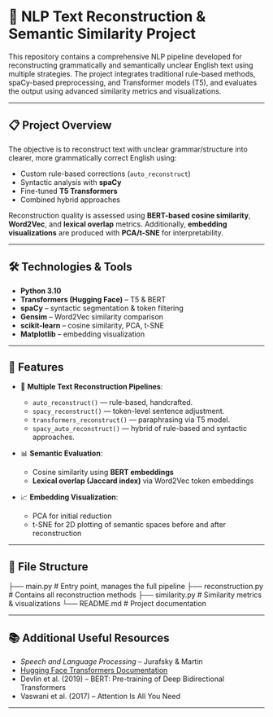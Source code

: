 # 🧠 NLP Text Reconstruction & Semantic Similarity Project

This repository contains a comprehensive NLP pipeline developed for reconstructing grammatically and semantically unclear English text using multiple strategies. The project integrates traditional rule-based methods, spaCy-based preprocessing, and Transformer models (T5), and evaluates the output using advanced similarity metrics and visualizations.

---

## 📋 Project Overview

The objective is to reconstruct text with unclear grammar/structure into clearer, more grammatically correct English using:
- Custom rule-based corrections (`auto_reconstruct`)
- Syntactic analysis with **spaCy**
- Fine-tuned **T5 Transformers**
- Combined hybrid approaches

Reconstruction quality is assessed using **BERT-based cosine similarity**, **Word2Vec**, and **lexical overlap** metrics. Additionally, **embedding visualizations** are produced with **PCA/t-SNE** for interpretability.

---

## 🛠️ Technologies & Tools

- **Python 3.10**
- **Transformers (Hugging Face)** – T5 & BERT
- **spaCy** – syntactic segmentation & token filtering
- **Gensim** – Word2Vec similarity comparison
- **scikit-learn** – cosine similarity, PCA, t-SNE
- **Matplotlib** – embedding visualization

---

## 🧪 Features

- 🔁 **Multiple Text Reconstruction Pipelines**:  
  - `auto_reconstruct()` — rule-based, handcrafted.
  - `spacy_reconstruct()` — token-level sentence adjustment.
  - `transformers_reconstruct()` — paraphrasing via T5 model.
  - `spacy_auto_reconstruct()` — hybrid of rule-based and syntactic approaches.

- 📊 **Semantic Evaluation**:
  - Cosine similarity using **BERT embeddings**
  - **Lexical overlap (Jaccard index)** via Word2Vec token embeddings

- 📈 **Embedding Visualization**:
  - PCA for initial reduction
  - t-SNE for 2D plotting of semantic spaces before and after reconstruction

---

## 📁 File Structure

├── main.py # Entry point, manages the full pipeline
├── reconstruction.py # Contains all reconstruction methods
├── similarity.py # Similarity metrics & visualizations
└── README.md # Project documentation

---

## 📚 Additional Useful Resources

- *Speech and Language Processing* – Jurafsky & Martin
- [Hugging Face Transformers Documentation](https://huggingface.co/docs/transformers/index)
- Devlin et al. (2019) – BERT: Pre-training of Deep Bidirectional Transformers
- Vaswani et al. (2017) – Attention Is All You Need

---
